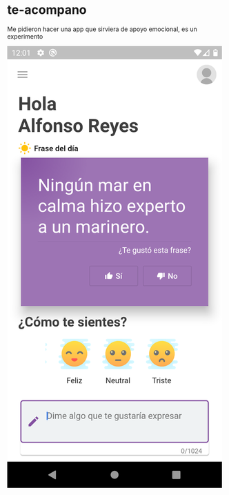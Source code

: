 # te-acompano

Me pidieron hacer una app que sirviera de apoyo emocional, es un experimento

![App](./app.png)
